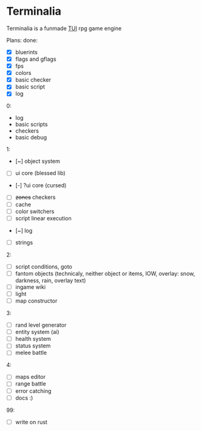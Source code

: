# Terminalia
Terminalia is a funmade [TUI](https://en.wikipedia.org/wiki/Text-based_user_interface) rpg game engine

Plans:
done:
- [x] bluerints
- [x] flags and gflags
- [x] fps
- [x] colors
- [x] basic checker
- [x] basic script
- [x] log

0:
- log
- basic scripts
- checkers
- basic debug

1:
- [~] object system
- [ ] ui core (blessed lib)
- [-] ?ui core (cursed)
- [ ] ~~zones~~ checkers
- [ ] cache
- [ ] color switchers
- [ ] script linear execution
- [~] log
- [ ] strings

2:
- [ ] script conditions, goto
- [ ] fantom objects (technicaly, neither object or items, IOW, overlay: snow, darkness, rain, overlay text)
- [ ] ingame wiki
- [ ] light
- [ ] map constructor

3:
- [ ] rand level generator
- [ ] entity system (ai)
- [ ] health system
- [ ] status system
- [ ] melee battle

4:
- [ ] maps editor
- [ ] range battle
- [ ] error catching
- [ ] docs :)

99:
- [ ] write on rust
